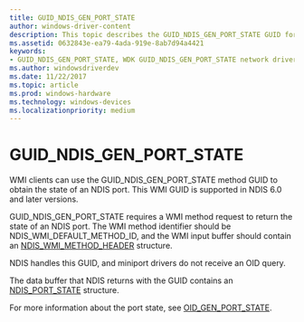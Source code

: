 ```yaml
---
title: GUID_NDIS_GEN_PORT_STATE
author: windows-driver-content
description: This topic describes the GUID_NDIS_GEN_PORT_STATE GUID for the NDIS WMI interface.
ms.assetid: 0632843e-ea79-4ada-919e-8ab7d94a4421
keywords:
- GUID_NDIS_GEN_PORT_STATE, WDK GUID_NDIS_GEN_PORT_STATE network drivers
ms.author: windowsdriverdev
ms.date: 11/22/2017
ms.topic: article
ms.prod: windows-hardware
ms.technology: windows-devices
ms.localizationpriority: medium
---
```


# GUID_NDIS_GEN_PORT_STATE

WMI clients can use the GUID_NDIS_GEN_PORT_STATE method GUID to obtain the state of an NDIS port. This WMI GUID is supported in NDIS 6.0 and later versions.

GUID_NDIS_GEN_PORT_STATE requires a WMI method request to return the state of an NDIS port. The WMI method identifier should be NDIS_WMI_DEFAULT_METHOD_ID, and the WMI input buffer should contain an [NDIS_WMI_METHOD_HEADER](https://msdn.microsoft.com/library/windows/hardware/ff567903) structure.

NDIS handles this GUID, and miniport drivers do not receive an OID query.

The data buffer that NDIS returns with the GUID contains an [NDIS_PORT_STATE](https://msdn.microsoft.com/library/windows/hardware/ff569624) structure.

For more information about the port state, see [OID_GEN_PORT_STATE](oid-gen-port-state.md).

